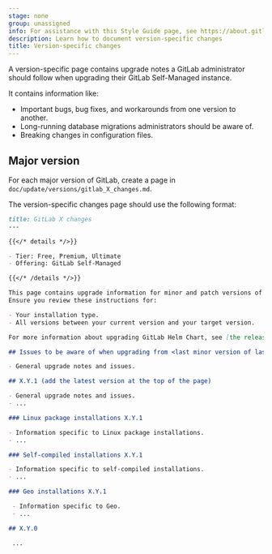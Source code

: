 ```yaml
---
stage: none
group: unassigned
info: For assistance with this Style Guide page, see https://about.gitlab.com/handbook/product/ux/technical-writing/#assignments-to-other-projects-and-subjects.
description: Learn how to document version-specific changes
title: Version-specific changes
---
```


A version-specific page contains upgrade notes a GitLab administrator
should follow when upgrading their GitLab Self-Managed instance.

It contains information like:

- Important bugs, bug fixes, and workarounds from one version to another.
- Long-running database migrations administrators should be aware of.
- Breaking changes in configuration files.

## Major version

For each major version of GitLab, create a page in `doc/update/versions/gitlab_X_changes.md`.

The version-specific changes page should use the following format:

```markdown
title: GitLab X changes
---

{{</* details */>}}

- Tier: Free, Premium, Ultimate
- Offering: GitLab Self-Managed

{{</* /details */>}}

This page contains upgrade information for minor and patch versions of GitLab X.
Ensure you review these instructions for:

- Your installation type.
- All versions between your current version and your target version.

For more information about upgrading GitLab Helm Chart, see [the release notes for X.0](https://docs.gitlab.com/charts/releases/X_0).

## Issues to be aware of when upgrading from <last minor version of last major>

- General upgrade notes and issues.

## X.Y.1 (add the latest version at the top of the page)

- General upgrade notes and issues.
- ...

### Linux package installations X.Y.1

- Information specific to Linux package installations.
- ...

### Self-compiled installations X.Y.1

- Information specific to self-compiled installations.
- ...

### Geo installations X.Y.1

 - Information specific to Geo.
 - ...

## X.Y.0

 ...
```
